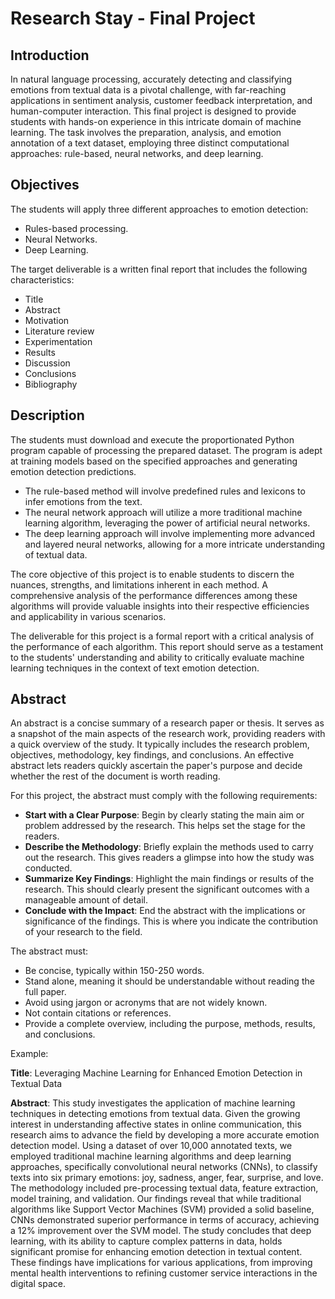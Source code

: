 # Research Stay - Final Project
## Introduction

In natural language processing, accurately detecting and classifying emotions from textual data is a pivotal challenge, with far-reaching applications in sentiment analysis, customer feedback interpretation, and human-computer interaction. This final project is designed to provide students with hands-on experience in this intricate domain of machine learning. The task involves the preparation, analysis, and emotion annotation of a text dataset, employing three distinct computational approaches: rule-based, neural networks, and deep learning.

## Objectives
The students will apply three different approaches to emotion detection: 

 - Rules-based processing. 
 - Neural Networks. 
 - Deep Learning.

The target deliverable is a written final report that includes the following characteristics:

 - Title
 - Abstract
 - Motivation
 - Literature review
 - Experimentation
 - Results
 - Discussion
 - Conclusions
 - Bibliography

## Description

The students must download and execute the proportionated Python program capable of processing the prepared dataset. The program is adept at training models based on the specified approaches and generating emotion detection predictions. 

 - The rule-based method will involve predefined rules and lexicons to
   infer emotions from the text.
 - The neural network approach will utilize a more traditional machine
   learning algorithm, leveraging the power of artificial neural
   networks.
 - The deep learning approach will involve implementing more advanced
   and layered neural networks, allowing for a more intricate
   understanding of textual data.

The core objective of this project is to enable students to discern the nuances, strengths, and limitations inherent in each method. A comprehensive analysis of the performance differences among these algorithms will provide valuable insights into their respective efficiencies and applicability in various scenarios.

The deliverable for this project is a formal report with a critical analysis of the performance of each algorithm. This report should serve as a testament to the students' understanding and ability to critically evaluate machine learning techniques in the context of text emotion detection.

## Abstract

An abstract is a concise summary of a research paper or thesis. It serves as a snapshot of the main aspects of the research work, providing readers with a quick overview of the study. It typically includes the research problem, objectives, methodology, key findings, and conclusions. An effective abstract lets readers quickly ascertain the paper's purpose and decide whether the rest of the document is worth reading.

For this project, the abstract must comply with the following requirements:

-   **Start with a Clear Purpose**: Begin by clearly stating the main aim or problem addressed by the research. This helps set the stage for the readers.
-   **Describe the Methodology**: Briefly explain the methods used to carry out the research. This gives readers a glimpse into how the study was conducted.
-   **Summarize Key Findings**: Highlight the main findings or results of the research. This should clearly present the significant outcomes with a manageable amount of detail.
-   **Conclude with the Impact**: End the abstract with the implications or significance of the findings. This is where you indicate the contribution of your research to the field.

The abstract must:

-   Be concise, typically within 150-250 words.
-   Stand alone, meaning it should be understandable without reading the full paper.
-   Avoid using jargon or acronyms that are not widely known.
-   Not contain citations or references.
-   Provide a complete overview, including the purpose, methods, results, and conclusions.

Example:

**Title**: Leveraging Machine Learning for Enhanced Emotion Detection in Textual Data

**Abstract**: This study investigates the application of machine learning techniques in detecting emotions from textual data. Given the growing interest in understanding affective states in online communication, this research aims to advance the field by developing a more accurate emotion detection model. Using a dataset of over 10,000 annotated texts, we employed traditional machine learning algorithms and deep learning approaches, specifically convolutional neural networks (CNNs), to classify texts into six primary emotions: joy, sadness, anger, fear, surprise, and love. The methodology included pre-processing textual data, feature extraction, model training, and validation. Our findings reveal that while traditional algorithms like Support Vector Machines (SVM) provided a solid baseline, CNNs demonstrated superior performance in terms of accuracy, achieving a 12% improvement over the SVM model. The study concludes that deep learning, with its ability to capture complex patterns in data, holds significant promise for enhancing emotion detection in textual content. These findings have implications for various applications, from improving mental health interventions to refining customer service interactions in the digital space.